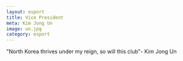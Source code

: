 ```yaml
---
layout: esport
title: Vice President
meta: Kim Jong Un
image: un.jpg
category: esport
---
```

"North Korea thrives under my reign, so will this club"- Kim Jong Un